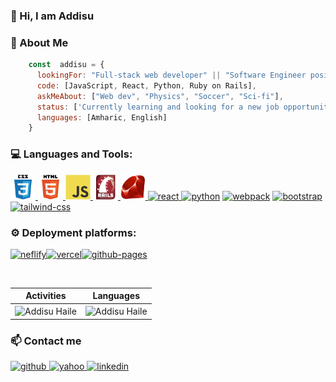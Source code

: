 
### 👋  Hi, I am Addisu  

### 👤  About Me

```javascript
    const  addisu = {
      lookingFor: "Full-stack web developer" || "Software Engineer position",
      code: [JavaScript, React, Python, Ruby on Rails],
      askMeAbout: ["Web dev", "Physics", "Soccer", "Sci-fi"],
      status: ['Currently learning and looking for a new job opportunity],
      languages: [Amharic, English]
    }
```


### 💻  Languages and Tools: 
   
   <p align="left"> <a href="https://www.w3schools.com/css/" target="_blank"> <img src="https://raw.githubusercontent.com/devicons/devicon/master/icons/css3/css3-original-wordmark.svg" alt="css3" width="40" height="40"/> </a> <a href="https://www.w3.org/html/" target="_blank"> <img src="https://raw.githubusercontent.com/devicons/devicon/master/icons/html5/html5-original-wordmark.svg" alt="html5" width="40" height="40"/> </a> <a href="https://developer.mozilla.org/en-US/docs/Web/JavaScript" target="_blank"> <img src="https://raw.githubusercontent.com/devicons/devicon/master/icons/javascript/javascript-original.svg" alt="javascript" width="40" height="40"/> </a> <a href="https://rubyonrails.org" target="_blank"> <img src="https://raw.githubusercontent.com/devicons/devicon/master/icons/rails/rails-original-wordmark.svg" alt="rails" width="40" height="40"/> </a> <a href="https://www.ruby-lang.org/en/" target="_blank"> <img src="https://raw.githubusercontent.com/devicons/devicon/master/icons/ruby/ruby-original.svg" alt="ruby" width="40" height="40"/> </a>  </a> <a href="https://reactjs.org/" target="_blank"> <img src="https://cdn4.iconfinder.com/data/icons/logos-3/600/React.js_logo-512.png" alt="react" width="40" height="40"/> </a> <a href="https://www.python.org/" target="_blank"><img src="https://cdn.worldvectorlogo.com/logos/python-5.svg" alt="python" width="40" height="40"/></a> <a href="https://webpack.js.org/" target="_blank"><img src="https://raw.githubusercontent.com/webpack/media/master/logo/icon.png" alt="webpack" width="40" height="40"/></a> <a href="https://getbootstrap.com/" target="_blank"><img src="https://avatars.githubusercontent.com/u/2918581?s=280&v=4" alt="bootstrap" width="40" height="40"/></a> <a href="https://tailwindcss.com/" target="_blank"><img src="https://seeklogo.com/images/T/tailwind-css-logo-5AD4175897-seeklogo.com.png" alt="tailwind-css" width="40" height="40"/></a </p>
   


### ⚙️ Deployment platforms:
   
  <p><a href="https://www.netlify.com/" target="_blank"><img src="https://seeklogo.com/images/N/netlify-logo-758722CDF4-seeklogo.com.png" alt="neflify" width="40" height="40"/></a><a href="https://vercel.com/" target="_blank"><img src="https://www.svgrepo.com/show/327408/logo-vercel.svg" alt="vercel" width="40" height="40"/></a><a href="https://pages.github.com/" target="_blank"><img src="https://uxwing.com/wp-content/themes/uxwing/download/10-brands-and-social-media/github.png" alt="github-pages" width="40" height="40"/></a></p>

 
 <p align="center">&nbsp;
    
| Activities |   Languages |
| ---------- | ----------- |
 | <img align="center" src="https://github-readme-stats.vercel.app/api?username=Addisu87&show_icons=true&theme=tokyonight" alt="Addisu Haile" width="500" /> | <img align="center" src="https://github-readme-stats.vercel.app/api/top-langs?username=Addisu87&show_icons=true&theme=tokyonight&layout=compact" alt="Addisu Haile" width="410"/>|
</p>

   
### 📫  Contact me 
<p align="left"><a href="https://github.com/Addisu87" target="_blank"><img src="https://uxwing.com/wp-content/themes/uxwing/download/10-brands-and-social-media/github.png" alt="github" width="40" height="40"/> </a> <a href="addisu.haile@yahoo.com" target="_blank"><img src="https://icons-for-free.com/download-icon-home+internet+page+search+website+yahoo+icon-1320192781341661707_0.svg" alt="yahoo" width="40" height="40"/> </a> <a href="https://www.linkedin.com/in/addisu-tedla/" target="_blank"><img src="https://brandlogos.net/wp-content/uploads/2016/06/linkedin-logo.png" alt="linkedin" width="40" height="40"/> </a> </p>


<!--
**Addisu87/Addisu87** is a ✨ _special_ ✨ repository because its `README.md` (this file) appears on your GitHub profile.

Here are some ideas to get you started:

- 🔭 I’m currently working on ...
- 🌱 I’m currently learning ...
- 👯 I’m looking to collaborate on ...
- 🤔 I’m looking for help with ...
- 💬 Ask me about ...
- 📫 How to reach me: ...
- 😄 Pronouns: ...
- ⚡ Fun fact: ...
-->


